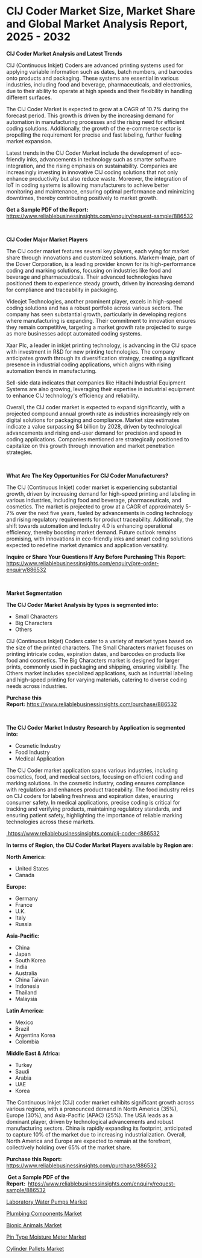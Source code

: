 <p><h1>CIJ Coder Market Size, Market Share and Global Market Analysis Report, 2025 - 2032</h1></p><p><strong>CIJ Coder Market Analysis and Latest Trends</strong></p>
<p><p>CIJ (Continuous Inkjet) Coders are advanced printing systems used for applying variable information such as dates, batch numbers, and barcodes onto products and packaging. These systems are essential in various industries, including food and beverage, pharmaceuticals, and electronics, due to their ability to operate at high speeds and their flexibility in handling different surfaces.</p><p>The CIJ Coder Market is expected to grow at a CAGR of 10.7% during the forecast period. This growth is driven by the increasing demand for automation in manufacturing processes and the rising need for efficient coding solutions. Additionally, the growth of the e-commerce sector is propelling the requirement for precise and fast labeling, further fueling market expansion.</p><p>Latest trends in the CIJ Coder Market include the development of eco-friendly inks, advancements in technology such as smarter software integration, and the rising emphasis on sustainability. Companies are increasingly investing in innovative CIJ coding solutions that not only enhance productivity but also reduce waste. Moreover, the integration of IoT in coding systems is allowing manufacturers to achieve better monitoring and maintenance, ensuring optimal performance and minimizing downtimes, thereby contributing positively to market growth.</p></p>
<p><strong>Get a Sample PDF of the Report:&nbsp;</strong> <a href="https://www.reliablebusinessinsights.com/enquiry/request-sample/886532?utm_campaign=84&utm_medium=2&utm_source=Github&utm_content=ia&utm_term=17022025&utm_id=cij-coder">https://www.reliablebusinessinsights.com/enquiry/request-sample/886532</a></p>
<p>&nbsp;</p>
<p><strong>CIJ Coder Major Market Players</strong></p>
<p><p>The CIJ coder market features several key players, each vying for market share through innovations and customized solutions. Markem-Imaje, part of the Dover Corporation, is a leading provider known for its high-performance coding and marking solutions, focusing on industries like food and beverage and pharmaceuticals. Their advanced technologies have positioned them to experience steady growth, driven by increasing demand for compliance and traceability in packaging.</p><p>Videojet Technologies, another prominent player, excels in high-speed coding solutions and has a robust portfolio across various sectors. The company has seen substantial growth, particularly in developing regions where manufacturing is expanding. Their commitment to innovation ensures they remain competitive, targeting a market growth rate projected to surge as more businesses adopt automated coding systems.</p><p>Xaar Plc, a leader in inkjet printing technology, is advancing in the CIJ space with investment in R&D for new printing technologies. The company anticipates growth through its diversification strategy, creating a significant presence in industrial coding applications, which aligns with rising automation trends in manufacturing.</p><p>Sell-side data indicates that companies like Hitachi Industrial Equipment Systems are also growing, leveraging their expertise in industrial equipment to enhance CIJ technology's efficiency and reliability. </p><p>Overall, the CIJ coder market is expected to expand significantly, with a projected compound annual growth rate as industries increasingly rely on digital solutions for packaging and compliance. Market size estimates indicate a value surpassing $4 billion by 2028, driven by technological advancements and rising end-user demand for precision and speed in coding applications. Companies mentioned are strategically positioned to capitalize on this growth through innovation and market penetration strategies.</p></p>
<p>&nbsp;</p>
<p><strong>What Are The Key Opportunities For CIJ Coder Manufacturers?</strong></p>
<p><p>The CIJ (Continuous Inkjet) coder market is experiencing substantial growth, driven by increasing demand for high-speed printing and labeling in various industries, including food and beverage, pharmaceuticals, and cosmetics. The market is projected to grow at a CAGR of approximately 5-7% over the next five years, fueled by advancements in coding technology and rising regulatory requirements for product traceability. Additionally, the shift towards automation and Industry 4.0 is enhancing operational efficiency, thereby boosting market demand. Future outlook remains promising, with innovations in eco-friendly inks and smart coding solutions expected to redefine market dynamics and application versatility.</p></p>
<p><strong>Inquire or Share Your Questions If Any Before Purchasing This Report:</strong> <a href="https://www.reliablebusinessinsights.com/enquiry/pre-order-enquiry/886532?utm_campaign=84&utm_medium=2&utm_source=Github&utm_content=ia&utm_term=17022025&utm_id=cij-coder">https://www.reliablebusinessinsights.com/enquiry/pre-order-enquiry/886532</a></p>
<p>&nbsp;</p>
<p><strong>Market Segmentation</strong></p>
<p><strong>The CIJ Coder Market Analysis by types is segmented into:</strong></p>
<p><ul><li>Small Characters</li><li>Big Characters</li><li>Others</li></ul></p>
<p><p>CIJ (Continuous Inkjet) Coders cater to a variety of market types based on the size of the printed characters. The Small Characters market focuses on printing intricate codes, expiration dates, and barcodes on products like food and cosmetics. The Big Characters market is designed for larger prints, commonly used in packaging and shipping, ensuring visibility. The Others market includes specialized applications, such as industrial labeling and high-speed printing for varying materials, catering to diverse coding needs across industries.</p></p>
<p><strong>Purchase this Report:&nbsp;</strong><a href="https://www.reliablebusinessinsights.com/purchase/886532?utm_campaign=84&utm_medium=2&utm_source=Github&utm_content=ia&utm_term=17022025&utm_id=cij-coder">https://www.reliablebusinessinsights.com/purchase/886532</a></p>
<p>&nbsp;</p>
<p><strong>The CIJ Coder Market Industry Research by Application is segmented into:</strong></p>
<p><ul><li>Cosmetic Industry</li><li>Food Industry</li><li>Medical Application</li></ul></p>
<p><p>The CIJ Coder market application spans various industries, including cosmetics, food, and medical sectors, focusing on efficient coding and marking solutions. In the cosmetic industry, coding ensures compliance with regulations and enhances product traceability. The food industry relies on CIJ coders for labeling freshness and expiration dates, ensuring consumer safety. In medical applications, precise coding is critical for tracking and verifying products, maintaining regulatory standards, and ensuring patient safety, highlighting the importance of reliable marking technologies across these markets.</p></p>
<p><a href="https://www.reliablebusinessinsights.com/cij-coder-r886532?utm_campaign=84&utm_medium=2&utm_source=Github&utm_content=ia&utm_term=17022025&utm_id=cij-coder">&nbsp;https://www.reliablebusinessinsights.com/cij-coder-r886532</a></p>
<p><strong>In terms of Region, the CIJ Coder Market Players available by Region are:</strong></p>
<p>
    <p> <strong> North America: </strong>
        <ul>
            <li>United States</li>
            <li>Canada</li>
        </ul>
        </p> 
    <p> <strong> Europe: </strong>
        <ul>
            <li>Germany</li>
            <li>France</li>
            <li>U.K.</li>
            <li>Italy</li>
            <li>Russia</li>
        </ul>
        </p> 
    <p> <strong> Asia-Pacific: </strong>
        <ul>
            <li>China</li>
            <li>Japan</li>
            <li>South Korea</li>
            <li>India</li>
            <li>Australia</li>
            <li>China Taiwan</li>
            <li>Indonesia</li>
            <li>Thailand</li>
            <li>Malaysia</li>
        </ul>
        </p> 
    <p> <strong> Latin America: </strong>
        <ul>
            <li>Mexico</li>
            <li>Brazil</li>
            <li>Argentina Korea</li>
            <li>Colombia</li>
        </ul>
        </p> 
    <p> <strong> Middle East & Africa: </strong>
        <ul>
            <li>Turkey</li>
            <li>Saudi</li>
            <li>Arabia</li>
            <li>UAE</li>
            <li>Korea</li>
        </ul>
    </p>
    </p>
<p><p>The Continuous Inkjet (CIJ) coder market exhibits significant growth across various regions, with a pronounced demand in North America (35%), Europe (30%), and Asia-Pacific (APAC) (25%). The USA leads as a dominant player, driven by technological advancements and robust manufacturing sectors. China is rapidly expanding its footprint, anticipated to capture 10% of the market due to increasing industrialization. Overall, North America and Europe are expected to remain at the forefront, collectively holding over 65% of the market share.</p></p>
<p><strong>Purchase this Report: </strong><a href="https://www.reliablebusinessinsights.com/purchase/886532?utm_campaign=84&utm_medium=2&utm_source=Github&utm_content=ia&utm_term=17022025&utm_id=cij-coder">https://www.reliablebusinessinsights.com/purchase/886532</a></p>
<p>&nbsp;<strong>Get a Sample PDF of the Report:&nbsp;&nbsp;</strong><a href="https://www.reliablebusinessinsights.com/enquiry/request-sample/886532?utm_campaign=84&utm_medium=2&utm_source=Github&utm_content=ia&utm_term=17022025&utm_id=cij-coder">https://www.reliablebusinessinsights.com/enquiry/request-sample/886532</a></p>
<p><strong></strong></p>
<p><p><a href="https://github.com/beroxiluwaya/Market-Research-Report-List-1/blob/main/laboratory-water-pumps-market.md?utm_campaign=84&utm_medium=2&utm_source=Github&utm_content=ia&utm_term=17022025&utm_id=cij-coder">Laboratory Water Pumps Market</a></p><p><a href="https://github.com/zeigounjoom/Market-Research-Report-List-1/blob/main/plumbing-components-market.md?utm_campaign=84&utm_medium=2&utm_source=Github&utm_content=ia&utm_term=17022025&utm_id=cij-coder">Plumbing Components Market</a></p><p><a href="https://github.com/milolohusami/Market-Research-Report-List-1/blob/main/bionic-animals-market.md?utm_campaign=84&utm_medium=2&utm_source=Github&utm_content=ia&utm_term=17022025&utm_id=cij-coder">Bionic Animals Market</a></p><p><a href="https://github.com/geyangvayora/Market-Research-Report-List-1/blob/main/pin-type-moisture-meter-market.md?utm_campaign=84&utm_medium=2&utm_source=Github&utm_content=ia&utm_term=17022025&utm_id=cij-coder">Pin Type Moisture Meter Market</a></p><p><a href="https://github.com/saklpelzami95/Market-Research-Report-List-1/blob/main/cylinder-pallets-market.md?utm_campaign=84&utm_medium=2&utm_source=Github&utm_content=ia&utm_term=17022025&utm_id=cij-coder">Cylinder Pallets Market</a></p></p>